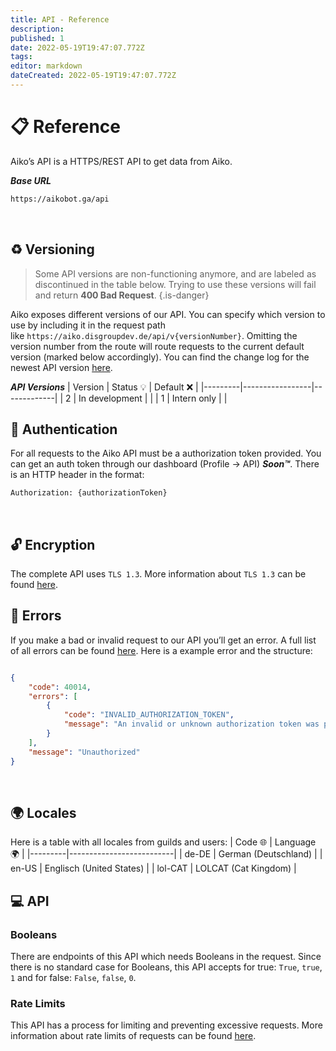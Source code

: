 ```yaml
---
title: API - Reference
description: 
published: 1
date: 2022-05-19T19:47:07.772Z
tags: 
editor: markdown
dateCreated: 2022-05-19T19:47:07.772Z
---
```


# 📋 Reference
Aiko’s API is a HTTPS/REST API to get data from Aiko.

**_Base URL_**

```html
https://aikobot.ga/api
```
<br>

## ♻️ Versioning
> Some API versions are non-functioning anymore, and are labeled as discontinued in the table below. Trying to use these versions will fail and return **400 Bad Request**.
{.is-danger}

Aiko exposes different versions of our API. You can specify which version to use by including it in the request path like `https://aiko.disgroupdev.de/api/v{versionNumber}`. Omitting the version number from the route will route requests to the current default version (marked below accordingly). You can find the change log for the newest API version [here](/en/api/changelog).

**_API Versions_**
| Version | Status 💡       | Default ❌ |
|---------|-----------------|-------------|
| 2       | In development  |             |
| 1       | Intern only     |             |
<br>

## 🔐 Authentication

For all requests to the Aiko API must be a authorization token provided. You can get an auth token through our dashboard (Profile → API) ***Soon™***. There is an HTTP header in the format:

```html
Authorization: {authorizationToken}
```
<br>

## 🔓 Encryption

The complete API uses `TLS 1.3`. More information about `TLS 1.3` can be found [here](https://de.wikipedia.org/wiki/Transport_Layer_Security).
<br>

## 🛑 Errors

If you make a bad or invalid request to our API you’ll get an error. A full list of all errors can be found [here](/en/api/topics/errors). Here is a example error and the structure:

```json

{
	"code": 40014,
	"errors": [
		{
			"code": "INVALID_AUTHORIZATION_TOKEN",
			"message": "An invalid or unknown authorization token was provided"
		}
	],
	"message": "Unauthorized"
}

```
<br>

## 🌍 Locales
Here is a table with all locales from guilds and users:
| Code 🌐 | Language 🌍             |
|---------|--------------------------|
| de-DE   | German (Deutschland)     |
| en-US   | Englisch (United States) |
| lol-CAT | LOLCAT (Cat Kingdom)     |
<br>

## 💻 API

### Booleans
There are endpoints of this API which needs Booleans in the request. Since there is no standard case for Booleans, this API accepts for true: `True`, `true`, `1` and for false: `False`, `false`, `0`.
<br>

### Rate Limits
This API has a process for limiting and preventing excessive requests. More information about rate limits of requests can be found [here](/en/api/topics/rate-limits).